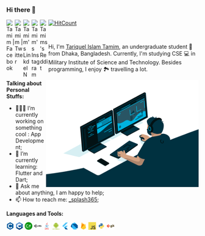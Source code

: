 ### Hi there 👋

<!--
**Tamim365/Tamim365** is a ✨ _special_ ✨ repository because its `README.md` (this file) appears on your GitHub profile.

Here are some ideas to get you started:

- 🔭 I’m currently working on ...
- 🌱 I’m currently learning ...
- 👯 I’m looking to collaborate on ...
- 🤔 I’m looking for help with ...
- 💬 Ask me about ...
- 📫 How to reach me: ...
- 😄 Pronouns: ...
- ⚡ Fun fact: ...
-->
<div>
<a href="https://www.facebook.com/tamim0000x/">
  <img align="left" alt="Tamim | Facebook" width="22px" src="https://i.pinimg.com/originals/ca/3b/f0/ca3bf05cfab74677e5b73b130bd30991.png" />
</a>
<a href="https://twitter.com/tamim365">
  <img align="left" alt="Tamim | Twitter" width="22px" src="https://cdn.jsdelivr.net/npm/simple-icons@v3/icons/twitter.svg">
</a>
<a href="https://www.linkedin.com/in/tamim365/">
  <img align="left" alt="Tamim's LinkdeIN" width="22px" src="https://cdn.jsdelivr.net/npm/simple-icons@v3/icons/linkedin.svg" />
</a>
<a href="https://www.instagram.com/tamim_365/">
  <img align="left" alt="Tamim's Instagram" width="22px" src="https://cdn.jsdelivr.net/npm/simple-icons@v3/icons/instagram.svg" />
</a>
<a href="https://www.reddit.com/user/tamim365">
  <img align="left" alt="Tamims's Reddit" width="22px" src="https://cdn.jsdelivr.net/npm/simple-icons@v3/icons/reddit.svg" />
</a>
</div>


[![HitCount](http://hits.dwyl.com/Tamim365/Tamim365.svg)](http://hits.dwyl.com/Tamim365/Tamim365)

<br />

Hi, I'm [Tariquel Islam Tamim](https://github.com/Tamim365), an undergraduate student 🚀 from Dhaka, Bangladesh. Currently, I'm studying CSE 💻 in Military Institute of Science and Technology. Besides programming, I enjoy 🏞 travelling a lot.

  <img align="right" alt="GIF" src="https://github.com/tamim365/tamim365/blob/master/code.gif?raw=true" width="400" height="280" />
  
**Talking about Personal Stuffs:**

- 👨🏽‍💻 I’m currently working on something cool : App Development;
- 🌱 I’m currently learning: Flutter and Dart; 
- 💬 Ask me about anything, I am happy to help;
- 📫 How to reach me: [_splash365](https://www.linkedin.com/in/tamim365/);

**Languages and Tools:**  

<code><img height="20" src="https://raw.githubusercontent.com/devicons/devicon/master/icons/c/c-plain.svg"></code>
<code><img height="20" src="https://raw.githubusercontent.com/github/explore/master/topics/cpp/cpp.png"></code>
<code><img height="20" src="https://raw.githubusercontent.com/github/explore/master/topics/csharp/csharp.png"></code>
<code><img height="20" src="https://raw.githubusercontent.com/github/explore/master/topics/unity/unity.png"></code>
<code><img height="20" src="https://raw.githubusercontent.com/devicons/devicon/master/icons/java/java-original-wordmark.svg"></code>
<code><img height="20" src="https://raw.githubusercontent.com/devicons/devicon/master/icons/android/android-plain-wordmark.svg"></code>
<code><img height="20" src="https://raw.githubusercontent.com/github/explore/master/topics/flutter/flutter.png"></code>
<code><img height="20" src="https://raw.githubusercontent.com/github/explore/master/topics/dart/dart.png"></code>
<code><img height="20" src="https://raw.githubusercontent.com/github/explore/master/topics/firebase/firebase.png"></code>
<code><img height="20" src="https://raw.githubusercontent.com/github/explore/master/topics/javascript/javascript.png"></code>
<code><img height="20" src="https://raw.githubusercontent.com/github/explore/master/topics/python/python.png"></code>
<code><img height="20" src="https://raw.githubusercontent.com/github/explore/master/topics/git/git.png"></code>
